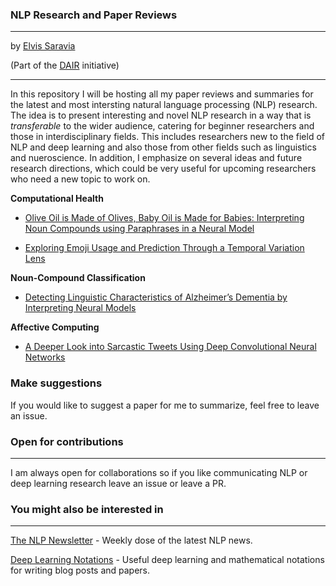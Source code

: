 ### NLP Research and Paper Reviews
---
by [Elvis Saravia](http://elvissaravia.com/)

(Part of the [DAIR](https://medium.com/dair-ai) initiative)

---

In this repository I will be hosting all my paper reviews and summaries for the latest and most intersting natural language processing (NLP) research. The idea is to present interesting and novel NLP research in a way that is *transferable* to the wider audience, catering for beginner researchers and those in interdisciplinary fields. This includes researchers new to the field of NLP and deep learning and also those from other fields such as linguistics and nueroscience. In addition, I emphasize on several ideas and future research directions, which could be very useful for upcoming researchers who need a new topic to work on.

**Computational Health**
- [Olive Oil is Made of Olives, Baby Oil is Made for Babies: Interpreting Noun Compounds using Paraphrases in a Neural Model](https://github.com/omarsar/nlp_research/blob/master/Computational%20Health/Detecting-Linguistic-Characteristics-of-Alzheimers-Dementia-by-Interpreting-Neural-Models.md)

- [Exploring Emoji Usage and Prediction Through a Temporal Variation Lens]()

**Noun-Compound Classification**

- [Detecting Linguistic Characteristics of Alzheimer’s Dementia by Interpreting Neural Models](https://github.com/omarsar/nlp_research/blob/master/Noun-Compound%20Classification/Olive-Oil-is-Made-of-Olives-Baby-Oil-is-Made-for-Babies-Interpreting-Noun-Compounds-using-Paraphrases-in-a-Neura.md)

**Affective Computing**

- [A Deeper Look into Sarcastic Tweets Using Deep Convolutional Neural Networks](https://github.com/omarsar/nlp_research/blob/master/Affective%20Computing/A-Deeper-Look-into-Sarcastic-Tweets-Using-Deep-Convolutional-Neural-Networks.md)

### Make suggestions
If you would like to suggest a paper for me to summarize, feel free to leave an issue. 

### Open for contributions
---
I am always open for collaborations so if you like communicating NLP or deep learning research leave an issue or leave a PR.

### You might also be interested in
---
[The NLP Newsletter](https://github.com/omarsar/nlp_newsletter) - Weekly dose of the latest NLP news. 

[Deep Learning Notations](https://github.com/omarsar/deep_learning_notations) - Useful deep learning and mathematical notations for writing blog posts and papers. 

